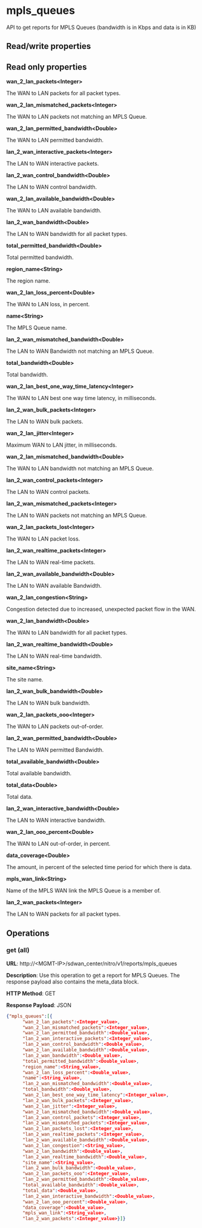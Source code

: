 # mpls\_queues

API to get reports for MPLS Queues (bandwidth is in Kbps and data is in KB)

## Read/write properties

## Read only properties

**wan\_2\_lan\_packets&lt;Integer&gt;**

The WAN to LAN packets for all packet types.

**wan\_2\_lan\_mismatched\_packets&lt;Integer&gt;**

The WAN to LAN packets not matching an MPLS Queue.

**wan\_2\_lan\_permitted\_bandwidth&lt;Double&gt;**

The WAN to LAN permitted bandwidth.

**lan\_2\_wan\_interactive\_packets&lt;Integer&gt;**

The LAN to WAN interactive packets.

**lan\_2\_wan\_control\_bandwidth&lt;Double&gt;**

The LAN to WAN control bandwidth.

**wan\_2\_lan\_available\_bandwidth&lt;Double&gt;**

The WAN to LAN available bandwidth.

**lan\_2\_wan\_bandwidth&lt;Double&gt;**

The LAN to WAN bandwidth for all packet types.

**total\_permitted\_bandwidth&lt;Double&gt;**

Total permitted bandwidth.

**region\_name&lt;String&gt;**

The region name.

**wan\_2\_lan\_loss\_percent&lt;Double&gt;**

The WAN to LAN loss, in percent.

**name&lt;String&gt;**

The MPLS Queue name.

**lan\_2\_wan\_mismatched\_bandwidth&lt;Double&gt;**

The LAN to WAN Bandwidth not matching an MPLS Queue.

**total\_bandwidth&lt;Double&gt;**

Total bandwidth.

**wan\_2\_lan\_best\_one\_way\_time\_latency&lt;Integer&gt;**

The WAN to LAN best one way time latency, in milliseconds.

**lan\_2\_wan\_bulk\_packets&lt;Integer&gt;**

The LAN to WAN bulk packets.

**wan\_2\_lan\_jitter&lt;Integer&gt;**

Maximum WAN to LAN jitter, in milliseconds.

**wan\_2\_lan\_mismatched\_bandwidth&lt;Double&gt;**

The WAN to LAN bandwidth not matching an MPLS Queue.

**lan\_2\_wan\_control\_packets&lt;Integer&gt;**

The LAN to WAN control packets.

**lan\_2\_wan\_mismatched\_packets&lt;Integer&gt;**

The LAN to WAN packets not matching an MPLS Queue.

**wan\_2\_lan\_packets\_lost&lt;Integer&gt;**

The WAN to LAN packet loss.

**lan\_2\_wan\_realtime\_packets&lt;Integer&gt;**

The LAN to WAN real-time packets.

**lan\_2\_wan\_available\_bandwidth&lt;Double&gt;**

The LAN to WAN available Bandwidth.

**wan\_2\_lan\_congestion&lt;String&gt;**

Congestion detected due to increased, unexpected packet flow in the WAN.

**wan\_2\_lan\_bandwidth&lt;Double&gt;**

The WAN to LAN bandwidth for all packet types.

**lan\_2\_wan\_realtime\_bandwidth&lt;Double&gt;**

The LAN to WAN real-time bandwidth.

**site\_name&lt;String&gt;**

The site name.

**lan\_2\_wan\_bulk\_bandwidth&lt;Double&gt;**

The LAN to WAN bulk bandwidth.

**wan\_2\_lan\_packets\_ooo&lt;Integer&gt;**

The WAN to LAN packets out-of-order.

**lan\_2\_wan\_permitted\_bandwidth&lt;Double&gt;**

The LAN to WAN permitted Bandwidth.

**total\_available\_bandwidth&lt;Double&gt;**

Total available bandwidth.

**total\_data&lt;Double&gt;**

Total data.

**lan\_2\_wan\_interactive\_bandwidth&lt;Double&gt;**

The LAN to WAN interactive bandwidth.

**wan\_2\_lan\_ooo\_percent&lt;Double&gt;**

The WAN to LAN out-of-order, in percent.

**data\_coverage&lt;Double&gt;**

The amount, in percent of the selected time period for which there is data.

**mpls\_wan\_link&lt;String&gt;**

Name of the MPLS WAN link the MPLS Queue is a member of.

**lan\_2\_wan\_packets&lt;Integer&gt;**

The LAN to WAN packets for all packet types.

## Operations

### get (all)

**URL**: http://&lt;MGMT-IP>/sdwan\_center/nitro/v1/reports/mpls\_queues

**Description**: Use this operation to get a report for MPLS Queues. The response payload also contains the meta\_data block.

**HTTP Method**: GET

**Response Payload**: JSON

```json
{"mpls_queues":[{
      "wan_2_lan_packets":<Integer_value>,
      "wan_2_lan_mismatched_packets":<Integer_value>,
      "wan_2_lan_permitted_bandwidth":<Double_value>,
      "lan_2_wan_interactive_packets":<Integer_value>,
      "lan_2_wan_control_bandwidth":<Double_value>,
      "wan_2_lan_available_bandwidth":<Double_value>,
      "lan_2_wan_bandwidth":<Double_value>,
      "total_permitted_bandwidth":<Double_value>,
      "region_name":<String_value>,
      "wan_2_lan_loss_percent":<Double_value>,
      "name":<String_value>,
      "lan_2_wan_mismatched_bandwidth":<Double_value>,
      "total_bandwidth":<Double_value>,
      "wan_2_lan_best_one_way_time_latency":<Integer_value>,
      "lan_2_wan_bulk_packets":<Integer_value>,
      "wan_2_lan_jitter":<Integer_value>,
      "wan_2_lan_mismatched_bandwidth":<Double_value>,
      "lan_2_wan_control_packets":<Integer_value>,
      "lan_2_wan_mismatched_packets":<Integer_value>,
      "wan_2_lan_packets_lost":<Integer_value>,
      "lan_2_wan_realtime_packets":<Integer_value>,
      "lan_2_wan_available_bandwidth":<Double_value>,
      "wan_2_lan_congestion":<String_value>,
      "wan_2_lan_bandwidth":<Double_value>,
      "lan_2_wan_realtime_bandwidth":<Double_value>,
      "site_name":<String_value>,
      "lan_2_wan_bulk_bandwidth":<Double_value>,
      "wan_2_lan_packets_ooo":<Integer_value>,
      "lan_2_wan_permitted_bandwidth":<Double_value>,
      "total_available_bandwidth":<Double_value>,
      "total_data":<Double_value>,
      "lan_2_wan_interactive_bandwidth":<Double_value>,
      "wan_2_lan_ooo_percent":<Double_value>,
      "data_coverage":<Double_value>,
      "mpls_wan_link":<String_value>,
      "lan_2_wan_packets":<Integer_value>}]}
```
